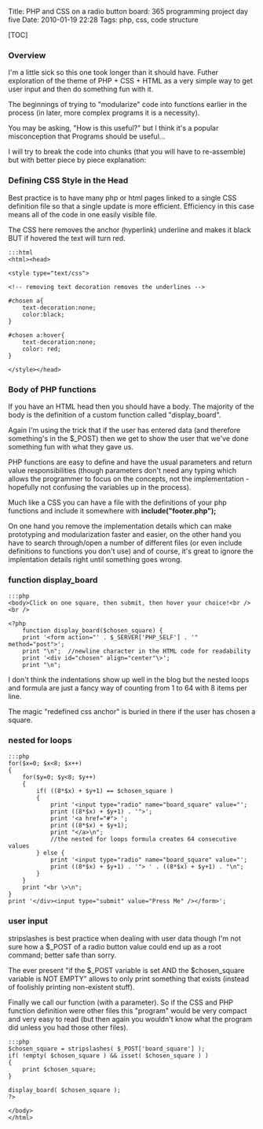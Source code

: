 Title: PHP and CSS on a radio button board: 365 programming project day five
Date: 2010-01-19 22:28
Tags: php, css, code structure

[TOC]

### Overview

I'm a little sick so this one took longer than it should have. Futher exploration of the theme of PHP + CSS + HTML as a very simple way to get user input and then do something fun with it.

The beginnings of trying to "modularize" code into functions earlier in the process (in later, more complex programs it is a necessity).

You may be asking, "How is this useful?" but I think it's a popular misconception that Programs should be useful...

I will try to break the code into chunks (that you will have to re-assemble) but with better piece by piece explanation:


### Defining CSS Style in the Head

Best practice is to have many php or html pages linked to a single CSS
definition file so that a single update is more efficient. Efficiency in this case means all of the code in one easily visible file.

The CSS here removes the anchor (hyperlink) underline and makes it black BUT if hovered the text will turn red.  

    :::html
    <html><head>  
    
    <style type="text/css">  

    <!-- removing text decoration removes the underlines -->  

    #chosen a{  
        text-decoration:none;  
        color:black;  
    }  

    #chosen a:hover{  
        text-decoration:none;     
        color: red;
    }  

    </style></head>


### Body of PHP functions

If you have an HTML head then you should have a body. The majority of the body is the definition of a custom function called "display_board".

Again I'm using the trick that if the user has entered data (and therefore something's in the $_POST) then we get to show the user that we've done something fun with what they gave us.

PHP functions are easy to define and have the usual parameters and return value responsibilities (though parameters don't need any typing which allows the programmer to focus on the concepts, not the implementation - hopefully not confusing the variables up in the process).

Much like a CSS you can have a file with the definitions of your php functions and include it somewhere with **include("footer.php");**

On one hand you remove the implementation details which can make prototyping and modularization faster and easier, on the other hand you have to search through/open a number of different files (or even include definitions to functions you don't use) and of course, it's great to ignore the implentation details right until something goes wrong.

### function display_board

    :::php
    <body>Click on one square, then submit, then hover your choice!<br /> <br />
    
    <?php
        function display_board($chosen_square) {
        print '<form action="' . $_SERVER['PHP_SELF'] . '" method="post">';
        print "\n";  //newline character in the HTML code for readability
        print '<div id="chosen" align="center"\>';  
        print "\n";


I don't think the indentations show up well in the blog but the nested loops and formula are just a fancy way of counting from 1 to 64 with 8 items per line.  

The magic "redefined css anchor" is buried in there if the user has chosen a square.  

### nested for loops

    :::php
    for($x=0; $x<8; $x++)
    {
        for($y=0; $y<8; $y++)  
        {  
            if( ((8*$x) + $y+1) == $chosen_square )
            {  
                print '<input type="radio" name="board_square" value="';
                print ((8*$x) + $y+1) . '">';
                print '<a href="#"> ';
                print ((8*$x) + $y+1);
                print "</a>\n";
                //the nested for loops formula creates 64 consecutive values  
            } else {
                print '<input type="radio" name="board_square" value="';
                print ((8*$x) + $y+1) . '"> ' . ((8*$x) + $y+1) . "\n";
            }
        }
        print "<br \>\n";
    }
    print '</div><input type="submit" value="Press Me" /></form>';


### user input

stripslashes is best practice when dealing with user data though I'm not sure how a $_POST of a radio button value could end up as a root command; better safe than sorry.

The ever present "if the $_POST variable is set AND the $chosen_square variable is NOT EMPTY" allows to only print something that exists (instead of foolishly printing non-existent stuff).

Finally we call our function (with a parameter). So if the CSS and PHP function definition were other files this "program" would be very compact and very easy to read (but then again you wouldn't know what the program did unless you had those other files).  

    :::php
    $chosen_square = stripslashes( $_POST['board_square'] );
    if( !empty( $chosen_square ) && isset( $chosen_square ) )
    {
        print $chosen_square;
    }

    display_board( $chosen_square );  
    ?>

    </body>
    </html>

</p>